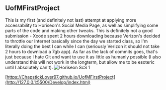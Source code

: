 ## UofMFirstProject

This is my first (and definitely not last) attempt at applying more accessability to Horiseon's Social Media Page, as well as simplifying some parts of the code and making other tweaks.  This is definitely not a good submission - Xcode spent 2 hours downloading because Verizon's decided to throttle our Internet basically since the day we started class, so I'm literally doing the best I can while I can (seriously Verizon it should not take 2 hours to download a 7gb app).  As far as the lack of commits goes, that's just because I hate Git and want to use it as little as humanly possible (I also understand this will not work in the longterm, but allow me to be esoteric until I absolutely can't).
![Horiseon ScS 1](https://user-images.githubusercontent.com/118499830/206627186-8bb013a6-fcda-464a-96c8-a0b48a1b6fdb.jpg)

[https://ChapstickLover97.github.io/UofMFirstProject](http://127.0.0.1:5500/Develop/index.html)

